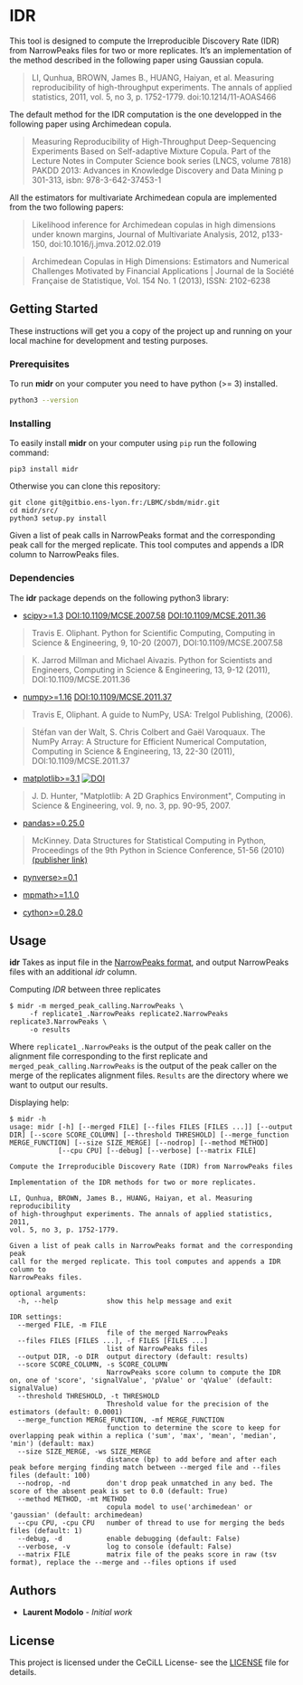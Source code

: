 # IDR

This tool is designed to compute the Irreproducible Discovery Rate (IDR)
from NarrowPeaks files for two or more replicates.
It’s an implementation of the method described in the following paper using
Gaussian copula.

> LI, Qunhua, BROWN, James B., HUANG, Haiyan, et al. Measuring reproducibility
> of high-throughput experiments. The annals of applied statistics, 2011,
> vol. 5, no 3, p. 1752-1779. doi:10.1214/11-AOAS466

The default method for the IDR computation is the one developped in the 
following paper using Archimedean copula.

> Measuring Reproducibility of High-Throughput Deep-Sequencing Experiments 
> Based on Self-adaptive Mixture Copula. Part of the Lecture Notes in Computer
> Science book series (LNCS, volume 7818) PAKDD 2013: Advances in Knowledge 
> Discovery and Data Mining p 301-313, isbn: 978-3-642-37453-1

All the estimators for multivariate Archimedean copula are implemented from the 
two following papers:

> Likelihood inference for Archimedean copulas in high dimensions under known
> margins, Journal of Multivariate Analysis, 2012, p133-150, 
> doi:10.1016/j.jmva.2012.02.019

> Archimedean Copulas in High Dimensions: Estimators and Numerical Challenges
> Motivated by Financial Applications | Journal de la Société Française de
> Statistique, Vol. 154 No. 1 (2013), ISSN: 2102-6238

## Getting Started

These instructions will get you a copy of the project up and running on your
local machine for development and testing purposes.

### Prerequisites

To run **midr** on your computer you need to have python (>= 3) installed.

```sh
python3 --version
```

### Installing

To easily install **midr** on your computer using `pip` run the following command:

```
pip3 install midr
```

Otherwise you can clone this repository:

```
git clone git@gitbio.ens-lyon.fr:/LBMC/sbdm/midr.git
cd midr/src/
python3 setup.py install
```

Given a list of peak calls in NarrowPeaks format and the corresponding peak
call for the merged replicate. This tool computes and appends a IDR column to
NarrowPeaks files.

### Dependencies

The **idr** package depends on the following python3 library:

- [scipy>=1.3](https://scipy.org) [DOI:10.1109/MCSE.2007.58](https://doi.org/10.1109/MCSE.2007.58) [DOI:10.1109/MCSE.2011.36](https://doi.org/10.1109/MCSE.2011.36)

> Travis E. Oliphant. Python for Scientific Computing, Computing in Science &
> Engineering, 9, 10-20 (2007), DOI:10.1109/MCSE.2007.58

> K. Jarrod Millman and Michael Aivazis. Python for Scientists and Engineers,
> Computing in Science & Engineering, 13, 9-12 (2011),
> DOI:10.1109/MCSE.2011.36


- [numpy>=1.16](https://numpy.org/) [DOI:10.1109/MCSE.2011.37](https://doi.org/10.1109/MCSE.2010.118)

> Travis E, Oliphant. A guide to NumPy, USA: Trelgol Publishing, (2006).

> Stéfan van der Walt, S. Chris Colbert and Gaël Varoquaux. The NumPy Array:
> A Structure for Efficient Numerical Computation, Computing in Science &
> Engineering, 13, 22-30 (2011), DOI:10.1109/MCSE.2011.37

- [matplotlib>=3.1](https://github.com/matplotlib/matplotlib/tree/v3.1.1) [![DOI](https://zenodo.org/badge/DOI/10.5281/zenodo.3264781.svg)](https://doi.org/10.5281/zenodo.3264781)

>  J. D. Hunter, "Matplotlib: A 2D Graphics Environment",
> Computing in Science & Engineering, vol. 9, no. 3, pp. 90-95, 2007.

- [pandas>=0.25.0](https://pandas.pydata.org)
> McKinney. Data Structures for Statistical Computing in Python, Proceedings
> of the 9th Python in Science Conference, 51-56 (2010) [(publisher link)](http://conference.scipy.org/proceedings/scipy2010/mckinney.html)

- [pynverse>=0.1](https://pypi.org/project/pynverse/)

- [mpmath>=1.1.0](http://mpmath.org/)
- [cython>=0.28.0](https://cython.org/)

## Usage

**idr** Takes as input file in the [NarrowPeaks format](https://genome.ucsc.edu/FAQ/FAQformat.html#format12),
and output NarrowPeaks files with an additional *idr* column.

Computing *IDR* between three replicates

```
$ midr -m merged_peak_calling.NarrowPeaks \
     -f replicate1_.NarrowPeaks replicate2.NarrowPeaks replicate3.NarrowPeaks \
     -o results
```

Where `replicate1_.NarrowPeaks` is the output of the peak caller on the 
alignment file corresponding to the first replicate and 
`merged_peak_calling.NarrowPeaks` is the output of the peak caller on the merge
of the replicates alignment files.
`Results` are the directory where we want to output our results.

Displaying help:

```
$ midr -h
usage: midr [-h] [--merged FILE] [--files FILES [FILES ...]] [--output DIR] [--score SCORE_COLUMN] [--threshold THRESHOLD] [--merge_function MERGE_FUNCTION] [--size SIZE_MERGE] [--nodrop] [--method METHOD]
            [--cpu CPU] [--debug] [--verbose] [--matrix FILE]

Compute the Irreproducible Discovery Rate (IDR) from NarrowPeaks files

Implementation of the IDR methods for two or more replicates.

LI, Qunhua, BROWN, James B., HUANG, Haiyan, et al. Measuring reproducibility
of high-throughput experiments. The annals of applied statistics, 2011,
vol. 5, no 3, p. 1752-1779.

Given a list of peak calls in NarrowPeaks format and the corresponding peak
call for the merged replicate. This tool computes and appends a IDR column to
NarrowPeaks files.

optional arguments:
  -h, --help            show this help message and exit

IDR settings:
  --merged FILE, -m FILE
                        file of the merged NarrowPeaks
  --files FILES [FILES ...], -f FILES [FILES ...]
                        list of NarrowPeaks files
  --output DIR, -o DIR  output directory (default: results)
  --score SCORE_COLUMN, -s SCORE_COLUMN
                        NarrowPeaks score column to compute the IDR on, one of 'score', 'signalValue', 'pValue' or 'qValue' (default: signalValue)
  --threshold THRESHOLD, -t THRESHOLD
                        Threshold value for the precision of the estimators (default: 0.0001)
  --merge_function MERGE_FUNCTION, -mf MERGE_FUNCTION
                        function to determine the score to keep for overlapping peak within a replica ('sum', 'max', 'mean', 'median', 'min') (default: max)
  --size SIZE_MERGE, -ws SIZE_MERGE
                        distance (bp) to add before and after each peak before merging finding match between --merged file and --files files (default: 100)
  --nodrop, -nd         don't drop peak unmatched in any bed. The score of the absent peak is set to 0.0 (default: True)
  --method METHOD, -mt METHOD
                        copula model to use('archimedean' or 'gaussian' (default: archimedean)
  --cpu CPU, -cpu CPU   number of thread to use for merging the beds files (default: 1)
  --debug, -d           enable debugging (default: False)
  --verbose, -v         log to console (default: False)
  --matrix FILE         matrix file of the peaks score in raw (tsv format), replace the --merge and --files options if used
```


## Authors

* **Laurent Modolo** - *Initial work*

## License

This project is licensed under the CeCiLL License- see the [LICENSE](LICENSE) file for details.

